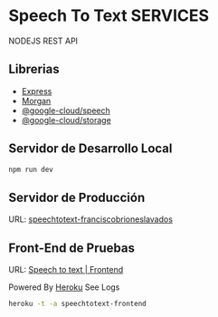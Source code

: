 # Speech To Text SERVICES

NODEJS REST API 

## Librerias

  * [Express](https://expressjs.com/es/)
  * [Morgan](https://github.com/expressjs/morgan#readme)
  * [@google-cloud/speech](https://cloud.google.com/speech-to-text/)
  * [@google-cloud/storage](https://cloud.google.com/storage/)

## Servidor de Desarrollo Local

```bash
npm run dev
```
## Servidor de Producción

URL:  [speechtotext-franciscobrioneslavados](https://cloud-speech-to-text-257015.appspot.com/)

## Front-End de Pruebas

URL:  [Speech to text | Frontend](https://speechtotext-frontend.herokuapp.com/)

  Powered By [Heroku](https://speechtotext-frontend.herokuapp.com/)
  See Logs

```bash
heroku -t -a speechtotext-frontend
```
